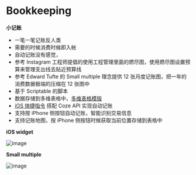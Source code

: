 # Bookkeeping

**小记账**
- 一笔一笔记账反人类
- 需要的时候消费时候即入帐
- 自动记账没有感觉，
- 参考 Instagram 工程师提倡的使用工程管理里面的燃尽图，使用燃尽图设置预算来管理支出线去贴近预算线
- 参考 Edward Tufte 的 Small multiple 理念提供 12 张月度记账图，把一年的消费数据极端的压缩在 12 张图中
- 基于 Scriptable 的脚本
- 数据存储到多维表格中，[多维表格模版](https://dsbp9gf887.feishu.cn/base/ChfTb2Cb9aOA64srKd3c6WrGnCd?table=tblrnc92oom5Imhl&view=vewEYHNnVO) 
- [iOS 快捷指令](https://www.icloud.com/shortcuts/7b147e0fcdbd4a78a5fee99b31fabf9d) 搭配 Coze API 实现自动记账
- 支持按 iPhone 侧按钮自动记账，智能识别交易信息
- 支持记账地图，按 iPhone 侧按钮时候获取当前位置存储到表格中
  
**iOS widget**

![image](https://github.com/flowercold/Bookkeeping/assets/1523420/5a2441b4-a99b-4259-bd9c-6ae3aa9d7089)

**Small multiple**

![image](https://github.com/flowercold/Bookkeeping/assets/1523420/41f571c7-ba23-426c-afff-e9ec76be1fb4)
